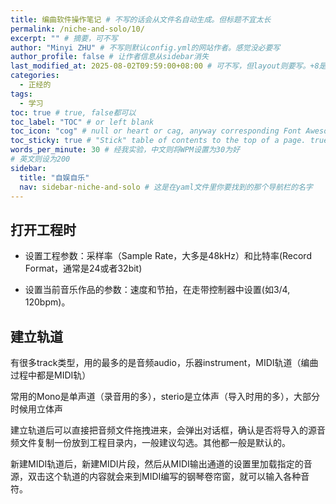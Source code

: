 ```yaml
---
title: 编曲软件操作笔记 # 不写的话会从文件名自动生成。但标题不宜太长
permalink: /niche-and-solo/10/
excerpt: "" # 摘要，可不写
author: "Minyi ZHU" # 不写则默认config.yml的网站作者。感觉没必要写
author_profile: false # 让作者信息从sidebar消失
last_modified_at: 2025-08-02T09:59:00+08:00 # 可不写，但layout则要写。+8是东八区
categories: 
  - 正经的
tags:
  - 学习
toc: true # true, false都可以
toc_label: "TOC" # or left blank
toc_icon: "cog" # null or heart or cag, anyway corresponding Font Awesome icon name (without fa prefix)
toc_sticky: true # "Stick" table of contents to the top of a page. true: toc floats. false: toc fixed
words_per_minute: 30 # 经我实验，中文则将WPM设置为30为好
# 英文则设为200
sidebar:
  title: "自娱自乐"
  nav: sidebar-niche-and-solo # 这是在yaml文件里你要找到的那个导航栏的名字
---
```


## 打开工程时

- 设置工程参数：采样率（Sample Rate，大多是48kHz）和比特率(Record Format，通常是24或者32bit)


- 设置当前音乐作品的参数：速度和节拍，在走带控制器中设置(如3/4, 120bpm)。


## 建立轨道

有很多track类型，用的最多的是音频audio，乐器instrument，MIDI轨道（编曲过程中都是MIDI轨）

常用的Mono是单声道（录音用的多），sterio是立体声（导入时用的多），大部分时候用立体声

建立轨道后可以直接把音频文件拖拽进来，会弹出对话框，确认是否将导入的源音频文件复制一份放到工程目录内，一般建议勾选。其他都一般是默认的。


新建MIDI轨道后，新建MIDI片段，然后从MIDI输出通道的设置里加载指定的音源，双击这个轨道的内容就会来到MIDI编写的钢琴卷帘窗，就可以输入各种音符。












